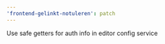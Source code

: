 ```yaml
---
'frontend-gelinkt-notuleren': patch
---
```


Use safe getters for auth info in editor config service
